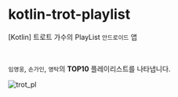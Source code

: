 # kotlin-trot-playlist
[Kotlin] 트로트 가수의 PlayList `안드로이드` 앱

<br>

`임영웅`, `손가인`, `영탁`의 **TOP10** 플레이리스트를 나타냅니다.

![trot_pl](https://github.com/1three/kotlin-trot-playlist/assets/94810322/1cea4e57-aab2-4395-9ce4-49ddbad020f9)
